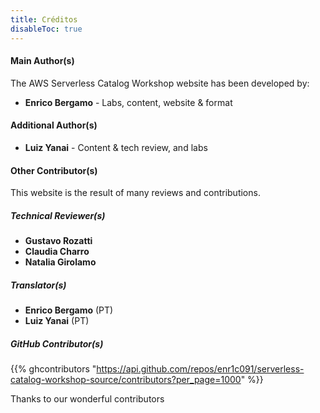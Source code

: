 ```yaml
---
title: Créditos
disableToc: true
---
```


#### Main Author(s)

The AWS Serverless Catalog Workshop website has been developed by:

* **Enrico Bergamo** - Labs, content, website & format

#### Additional Author(s)

* **Luiz Yanai** - Content & tech review, and labs
  
#### Other Contributor(s)

This website is the result of many reviews and contributions.

##### Technical Reviewer(s)

* **Gustavo Rozatti**
* **Claudia Charro**
* **Natalia Girolamo**

##### Translator(s)

* **Enrico Bergamo** (PT)
* **Luiz Yanai** (PT)

##### GitHub Contributor(s) <i class='fab fa-heart'></i>

{{% ghcontributors "https://api.github.com/repos/enr1c091/serverless-catalog-workshop-source/contributors?per_page=1000" %}}

Thanks to our wonderful contributors <i class="fab fa-heart"></i>
